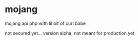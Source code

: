 # mojang
mojang api php with lil bit of curl babe

not secured yet... version alpha, not meant for production yet
